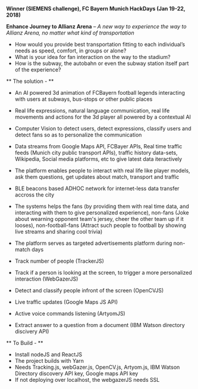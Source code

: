 **Winner (SIEMENS challenge), FC Bayern Munich HackDays (Jan 19-22, 2018)**

**Enhance Journey to Allianz Arena** *– A new way to experience the way to Allianz Arena, no matter what kind of transportation*

- How would you provide best transportation fitting to each individual’s needs as speed, comfort, in groups or alone?
- What is your idea for fan interaction on the way to the stadium?
- How is the subway, the autobahn or even the subway station itself part of the experience?

** The solution - **

- An AI powered 3d animation of FCBayern football legends interacting with users at subways, bus-stops or other public places
- Real life expressions, natural language communication, real life movements and actions for the 3d player all powered by a contextual AI
- Computer Vision to detect users, detect expressions, classify users and detect fans so as to personalize the communication
- Data streams from Google Maps API, FCBayer APIs, Real time traffic feeds (Munich city public transport APIs), traffic history data-sets, Wikipedia, Social media platforms, etc to give latest data iteractively
- The platform enables people to interact with real life like player models, ask them questions, get updates about match, transport and traffic
- BLE beacons based ADHOC network for internet-less data transfer accross the city
- The systems helps the fans (by providing them with real time data, and interacting with them to give personalized experience), non-fans (Joke about wearning opponent team's jersey, cheer the other team up if it looses), non-football-fans (Attract such people to football by showing live streams and sharing cool trivia)
- The platform serves as targeted advertisements platform during non-match days

- Track number of people (TrackerJS)
- Track if a person is looking at the screen, to trigger a more personalized interaction (WebGazerJS)
- Detect and classify people infront of the screen (OpenCVJS)
- Live traffic updates (Google Maps JS API)
- Active voice commands listening (ArtyomJS)
- Extract answer to a question from a document (IBM Watson directory discivery API)


** To Build - **
- Install nodeJS and ReactJS
- The project builds with Yarn
- Needs Tracking.js, webGazer.js, OpenCV.js, Artyom.js, IBM Watson Directory discovery API key, Google maps API key
- If not deploying over localhost, the webgazerJS needs SSL

